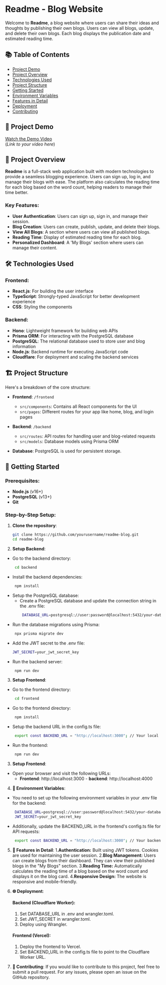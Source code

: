 # Readme - Blog Website

Welcome to **Readme**, a blog website where users can share their ideas and thoughts by publishing their own blogs. Users can view all blogs, update, and delete their own blogs. Each blog displays the publication date and estimated reading time.

## 📚 Table of Contents
- [Project Demo](#-project-demo)
- [Project Overview](#-project-overview)
- [Technologies Used](#-technologies-used)
- [Project Structure](#-project-structure)
- [Getting Started](#-getting-started)
- [Environment Variables](#-environment-variables)
- [Features in Detail](#-features-in-detail)
- [Deployment](#-deployment)
- [Contributing](#-contributing)

## 🎥 Project Demo

[Watch the Demo Video](#)  
(*Link to your video here*)

## 🚀 Project Overview

**Readme** is a full-stack web application built with modern technologies to provide a seamless blogging experience. Users can sign up, log in, and manage their blogs with ease. The platform also calculates the reading time for each blog based on the word count, helping readers to manage their time better.

### Key Features:
- **User Authentication**: Users can sign up, sign in, and manage their session.
- **Blog Creation**: Users can create, publish, update, and delete their blogs.
- **View All Blogs**: A section where users can view all published blogs.
- **Reading Time**: Display of estimated reading time for each blog.
- **Personalized Dashboard**: A 'My Blogs' section where users can manage their content.

## 🛠️ Technologies Used

### Frontend:
- **React.js**: For building the user interface
- **TypeScript**: Strongly-typed JavaScript for better development experience
- **CSS**: Styling the components

### Backend:
- **Hono**: Lightweight framework for building web APIs
- **Prisma ORM**: For interacting with the PostgreSQL database
- **PostgreSQL**: The relational database used to store user and blog information
- **Node.js**: Backend runtime for executing JavaScript code
- **Cloudflare**: For deployment and scaling the backend services

## 🏗️ Project Structure

Here's a breakdown of the core structure:

- **Frontend**: `/frontend`
  - `src/components`: Contains all React components for the UI
  - `src/pages`: Different routes for your app like home, blog, and login pages

- **Backend**: `/backend`
  - `src/routes`: API routes for handling user and blog-related requests
  - `src/models`: Database models using Prisma ORM

- **Database**: PostgreSQL is used for persistent storage.

## 🚀 Getting Started

### Prerequisites:
- **Node.js** (v16+)
- **PostgreSQL** (v13+)
- **Git**

### Step-by-Step Setup:

1. **Clone the repository**:
   ```bash
   git clone https://github.com/yourusername/readme-blog.git
   cd readme-blog
2. **Setup Backend**:
  - Go to the backend directory:
       ```bash
        cd backend
  - Install the backend dependencies:
       ```bash
        npm install
  - Setup the PostgreSQL database:
      - Create a PostgreSQL database and update the connection string in the .env file:
           ```bash
            DATABASE_URL=postgresql://user:password@localhost:5432/your-database-name
  - Run the database migrations using Prisma:
       ```bash
        npx prisma migrate dev
  - Add the JWT secret to the .env file:
      ```bash
    JWT_SECRET=your_jwt_secret_key
  - Run the backend server:
       ```bash
        npm run dev
3. **Setup Frontend**:
  - Go to the frontend directory:
       ```bash
        cd frontend
  - Go to the frontend directory:
       ```bash
        npm install
  - Setup the backend URL in the config.ts file:
       ```bash
        export const BACKEND_URL = "http://localhost:3000"; // Your local backend URL
  - Run the frontend:
       ```bash
        npm run dev
3. **Setup Frontend**:
  - Open your browser and visit the following URLs:
       - **Frontend**: http://localhost:3000
        - **backend**: http://localhost:4000
4. **📂 Environment Variables**:
  - You need to set up the following environment variables in your .env file for the backend:
       ```bash
        DATABASE_URL=postgresql://user:password@localhost:5432/your-database-name
        JWT_SECRET=your_jwt_secret_key
   - Additionally, update the BACKEND_URL in the frontend's config.ts file for API requests:
       ```bash
        export const BACKEND_URL = "http://localhost:3000"; // Your backend URL
5. **📝 Features in Detail**:
   1.**Authentication:** Built using JWT tokens. Cookies are used for maintaining the user session.
   2.**Blog Management:** Users can create blogs from their dashboard. They can view their published blogs in the "My Blogs" section.
   3.**Reading Time:** Automatically calculates the reading time of a blog based on the word count and displays it on the blog card.
   4.**Responsive Design:** The website is responsive and mobile-friendly.

6. **🌐 Deployment**:
    #### Backend (Cloudflare Worker):
     1. Set DATABASE_URL in .env and wrangler.toml.
     2. Set JWT_SECRET in wrangler.toml.
     3. Deploy using Wrangler.
   #### Frontend (Vercel):
     1. Deploy the frontend to Vercel.
     2. Set BACKEND_URL in the config.ts file to point to the Cloudflare Worker URL.
     
6. **🤝 Contributing**:
If you would like to contribute to this project, feel free to submit a pull request. For any issues, please open an issue on the GitHub repository.


  
   